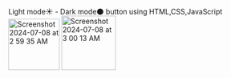 Light mode☀️ - Dark mode🌑 button using HTML,CSS,JavaScript
<img width="102" alt="Screenshot 2024-07-08 at 2 59 35 AM" src="https://github.com/NiveditaParmarz/Light-Mode-Dark-Mode-button/assets/123835781/0a232bae-25b8-4cb8-8d86-ff4feca4628f">
<img width="108" alt="Screenshot 2024-07-08 at 3 00 13 AM" src="https://github.com/NiveditaParmarz/Light-Mode-Dark-Mode-button/assets/123835781/66d77487-4d9f-4464-82eb-282f977f4dda">

